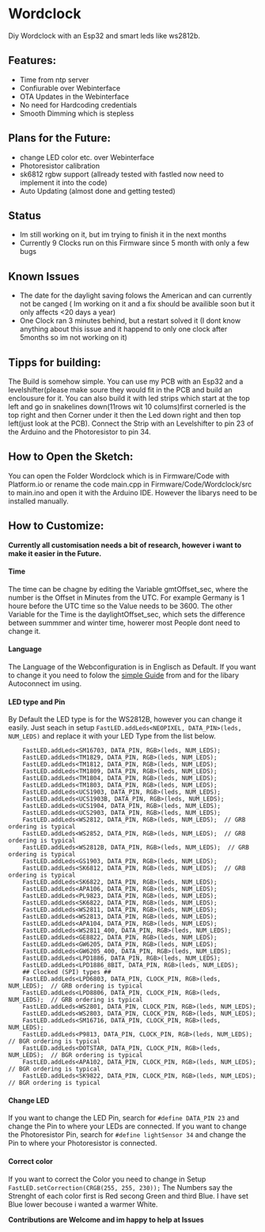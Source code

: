 # Wordclock
Diy Wordclock with an Esp32 and smart leds like ws2812b.

## Features: 
- Time from ntp server
- Confiurable over Webinterface
- OTA Updates in the Webinterface 
- No need for Hardcoding credentials
- Smooth Dimming which is stepless

## Plans for the Future:
- change LED color etc. over Webinterface 
- Photoresistor calibration
- sk6812 rgbw support (allready tested with fastled now need to implement it into the code)
- Auto Updating (almost done and getting tested)

## Status
- Im still working on it, but im trying to finish it in the next months
- Currently 9 Clocks run on this Firmware since 5 month with only a few bugs 

## Known Issues
- The date for the daylight saving folows the American and can currently not be canged ( Im working on it and a fix should be availible soon but it only affects <20 days a year)
- One Clock ran 3 minutes behind, but a restart solved it (I dont know anything about this issue and it happend to only one clock after 5months so im not working on it)

## Tipps for building:

The Build is somehow simple. You can use my PCB with an Esp32 and a levelshifter(please make soure they would fit in the PCB
and build an enclousure for it.
You can also build it with led strips which start at the top left and go in snakelines down(11rows wit 10 colums)first cornerled is the top right and then Corner under it then the Led down right and then top left(just look at the PCB). Connect the Strip with an Levelshifter to pin 23 of the Arduino and the Photoresistor to pin 34.

## How to Open the Sketch:
You can open the Folder Wordclock which is in Firmware/Code with Platform.io or rename the code main.cpp in  Firmware/Code/Wordclock/src to main.ino  and open it with the Arduino IDE. However the libarys need to be installed manually.

## How to Customize:
**Currently all customisation needs a bit of research, however i want to make it easier in the Future.**
#### Time
The time can be chagne by editing the Variable gmtOffset_sec, where the number is the Offset in Minutes from the UTC. For example Germany is 1 houre before the UTC time so the Value needs to be 3600. The other Variable for the Time is the daylightOffset_sec, which sets the difference between summmer and winter time, howerer most People dont need to change it.
#### Language
The Language of the Webconfiguration is in Englisch as Default. If you want to change it you need to folow the [simple Guide](https://hieromon.github.io/AutoConnect/adexterior.html) from and for the libary Autoconnect im using.
#### LED type and Pin
By Default the LED type is for the WS2812B, however you can change it easily. Just seach in setup  ```FastLED.addLeds<NEOPIXEL, DATA_PIN>(leds, NUM_LEDS)``` and replace it with your LED Type from the list below.
```
    FastLED.addLeds<SM16703, DATA_PIN, RGB>(leds, NUM_LEDS);
    FastLED.addLeds<TM1829, DATA_PIN, RGB>(leds, NUM_LEDS);
    FastLED.addLeds<TM1812, DATA_PIN, RGB>(leds, NUM_LEDS);
    FastLED.addLeds<TM1809, DATA_PIN, RGB>(leds, NUM_LEDS);
    FastLED.addLeds<TM1804, DATA_PIN, RGB>(leds, NUM_LEDS);
    FastLED.addLeds<TM1803, DATA_PIN, RGB>(leds, NUM_LEDS);
    FastLED.addLeds<UCS1903, DATA_PIN, RGB>(leds, NUM_LEDS);
    FastLED.addLeds<UCS1903B, DATA_PIN, RGB>(leds, NUM_LEDS);
    FastLED.addLeds<UCS1904, DATA_PIN, RGB>(leds, NUM_LEDS);
    FastLED.addLeds<UCS2903, DATA_PIN, RGB>(leds, NUM_LEDS);
    FastLED.addLeds<WS2812, DATA_PIN, RGB>(leds, NUM_LEDS);  // GRB ordering is typical
    FastLED.addLeds<WS2852, DATA_PIN, RGB>(leds, NUM_LEDS);  // GRB ordering is typical
    FastLED.addLeds<WS2812B, DATA_PIN, RGB>(leds, NUM_LEDS);  // GRB ordering is typical
    FastLED.addLeds<GS1903, DATA_PIN, RGB>(leds, NUM_LEDS);
    FastLED.addLeds<SK6812, DATA_PIN, RGB>(leds, NUM_LEDS);  // GRB ordering is typical
    FastLED.addLeds<SK6822, DATA_PIN, RGB>(leds, NUM_LEDS);
    FastLED.addLeds<APA106, DATA_PIN, RGB>(leds, NUM_LEDS);
    FastLED.addLeds<PL9823, DATA_PIN, RGB>(leds, NUM_LEDS);
    FastLED.addLeds<SK6822, DATA_PIN, RGB>(leds, NUM_LEDS);
    FastLED.addLeds<WS2811, DATA_PIN, RGB>(leds, NUM_LEDS);
    FastLED.addLeds<WS2813, DATA_PIN, RGB>(leds, NUM_LEDS);
    FastLED.addLeds<APA104, DATA_PIN, RGB>(leds, NUM_LEDS);
    FastLED.addLeds<WS2811_400, DATA_PIN, RGB>(leds, NUM_LEDS);
    FastLED.addLeds<GE8822, DATA_PIN, RGB>(leds, NUM_LEDS);
    FastLED.addLeds<GW6205, DATA_PIN, RGB>(leds, NUM_LEDS);
    FastLED.addLeds<GW6205_400, DATA_PIN, RGB>(leds, NUM_LEDS);
    FastLED.addLeds<LPD1886, DATA_PIN, RGB>(leds, NUM_LEDS);
    FastLED.addLeds<LPD1886_8BIT, DATA_PIN, RGB>(leds, NUM_LEDS);
    ## Clocked (SPI) types ##
    FastLED.addLeds<LPD6803, DATA_PIN, CLOCK_PIN, RGB>(leds, NUM_LEDS);  // GRB ordering is typical
    FastLED.addLeds<LPD8806, DATA_PIN, CLOCK_PIN, RGB>(leds, NUM_LEDS);  // GRB ordering is typical
    FastLED.addLeds<WS2801, DATA_PIN, CLOCK_PIN, RGB>(leds, NUM_LEDS);
    FastLED.addLeds<WS2803, DATA_PIN, CLOCK_PIN, RGB>(leds, NUM_LEDS);
    FastLED.addLeds<SM16716, DATA_PIN, CLOCK_PIN, RGB>(leds, NUM_LEDS);
    FastLED.addLeds<P9813, DATA_PIN, CLOCK_PIN, RGB>(leds, NUM_LEDS);  // BGR ordering is typical
    FastLED.addLeds<DOTSTAR, DATA_PIN, CLOCK_PIN, RGB>(leds, NUM_LEDS);  // BGR ordering is typical
    FastLED.addLeds<APA102, DATA_PIN, CLOCK_PIN, RGB>(leds, NUM_LEDS);  // BGR ordering is typical
    FastLED.addLeds<SK9822, DATA_PIN, CLOCK_PIN, RGB>(leds, NUM_LEDS);  // BGR ordering is typical
```
#### Change LED
If you want to change the LED Pin, search for ``` #define DATA_PIN 23 ``` and change the Pin to where your LEDs are connected.
If you want to change the Photoresistor Pin, search for ``` #define lightSensor 34 ``` and change the Pin to where your Photoresistor is connected.
#### Correct color
If you want to correct the Color you need to change in Setup ``` FastLED.setCorrection(CRGB(255, 255, 230)); ``` The Numbers say the Strenght of each color first is Red secong Green and third Blue. I have set Blue lower becouse i wanted a warmer White.

**Contributions are Welcome and im happy to help at Issues**
